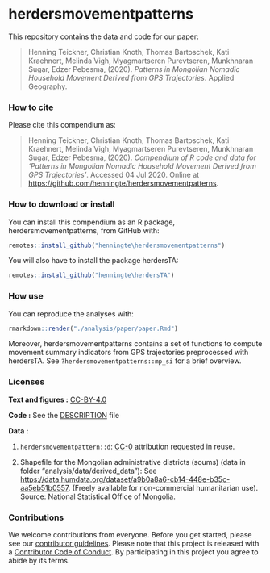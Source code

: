 
<!-- README.md is generated from README.Rmd. Please edit that file -->

# herdersmovementpatterns

This repository contains the data and code for our paper:

> Henning Teickner, Christian Knoth, Thomas Bartoschek, Kati Kraehnert,
> Melinda Vigh, Myagmartseren Purevtseren, Munkhnaran Sugar, Edzer
> Pebesma, (2020). *Patterns in Mongolian Nomadic Household Movement
> Derived from GPS Trajectories*. Applied Geography.

### How to cite

Please cite this compendium as:

> Henning Teickner, Christian Knoth, Thomas Bartoschek, Kati Kraehnert,
> Melinda Vigh, Myagmartseren Purevtseren, Munkhnaran Sugar, Edzer
> Pebesma, (2020). *Compendium of R code and data for ‘Patterns in
> Mongolian Nomadic Household Movement Derived from GPS Trajectories’*.
> Accessed 04 Jul 2020. Online at
> <https://github.com/henningte/herdersmovementpatterns>.

### How to download or install

You can install this compendium as an R package,
herdersmovementpatterns, from GitHub with:

``` r
remotes::install_github("henningte\herdersmovementpatterns")
```

You will also have to install the package herdersTA:

``` r
remotes::install_github("henningte\herdersTA")
```

### How use

You can reproduce the analyses with:

``` r
rmarkdown::render("./analysis/paper/paper.Rmd")
```

Moreover, herdersmovementpatterns contains a set of functions to compute
movement summary indicators from GPS trajectories preprocessed with
herdersTA. See `?herdersmovementpatterns::mp_si` for a brief overview.

### Licenses

**Text and figures :**
[CC-BY-4.0](http://creativecommons.org/licenses/by/4.0/)

**Code :** See the [DESCRIPTION](DESCRIPTION) file

**Data :**

1.  `herdersmovementpattern::d`:
    [CC-0](http://creativecommons.org/publicdomain/zero/1.0/)
    attribution requested in reuse.

2.  Shapefile for the Mongolian administrative districts (soums) (data
    in folder “analysis/data/derived\_data”): See
    <https://data.humdata.org/dataset/a9b0a8a6-cb14-448e-b35c-aa5eb51b0557>.
    (Freely available for non-commercial humanitarian use). Source:
    National Statistical Office of Mongolia.

### Contributions

We welcome contributions from everyone. Before you get started, please
see our [contributor guidelines](CONTRIBUTING.md). Please note that this
project is released with a [Contributor Code of Conduct](CONDUCT.md). By
participating in this project you agree to abide by its terms.
